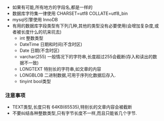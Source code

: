 * 如果有可能,所有地方的字段名,都是一样的
* 数据库字符集一律使用 CHARSET=utf8 COLLATE=utf8_bin
* mysql引擎使用 InnoDB
* 有用的数据库字段类型有下列几种,其他的类型没有必要使用(会增加复杂度,或者被长度什么的坑来坑去)
  * int  整数类型
  * DateTime 日期和时间(不含时区)
  * Date 日期(不含时区)
  * varchar(255) 一般情况下的字符串,长度超过255会截断(存入和读出的数据不一致)
  * LONGTEXT 特别长的字符串,如文章的内容
  * LONGBLOB 二进制数据,可用于序列化数据后存入.
  * tinyint bool类型

### 注意事项
* TEXT类型,长度只有 64KB(65535),特别长的文章内容会被截断
* 不要纠结各种整数类型,只有字节长度不一样,而且只能省几个字节.